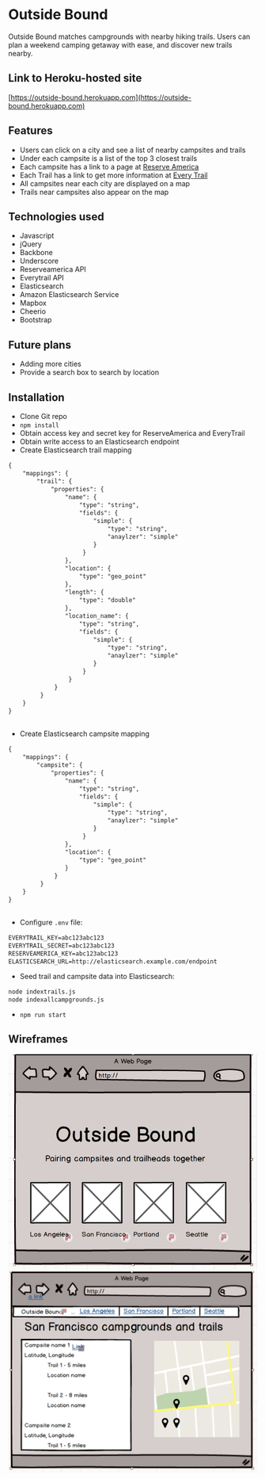 # Outside Bound

Outside Bound matches campgrounds with nearby hiking trails. Users can plan a weekend camping getaway with ease, and discover new trails nearby.

## Link to Heroku-hosted site
[https://outside-bound.herokuapp.com](https://outside-bound.herokuapp.com)

## Features
* Users can click on a city and see a list of nearby campsites and trails
* Under each campsite is a list of the top 3 closest trails
* Each campsite has a link to a page at [Reserve America](http://reserveamerica.com)
* Each Trail has a link to get more information at [Every Trail](http://everytrail.com)
* All campsites near each city are displayed on a map
* Trails near campsites also appear on the map

## Technologies used

* Javascript
* jQuery
* Backbone
* Underscore
* Reserveamerica API
* Everytrail API
* Elasticsearch
* Amazon Elasticsearch Service
* Mapbox
* Cheerio
* Bootstrap

## Future plans
* Adding more cities
* Provide a search box to search by location

## Installation
* Clone Git repo
* `npm install`
* Obtain access key and secret key for ReserveAmerica and EveryTrail
* Obtain write access to an Elasticsearch endpoint
* Create Elasticsearch trail mapping

```
{
	"mappings": {
    	"trail": {
        	"properties": {
            	"name": {
                	"type": "string",
                    "fields": {
                    	"simple": {
                        	"type": "string",
                    		"anaylzer": "simple"
                        }
                     }
                },
            	"location": {
                	"type": "geo_point"
                },
                "length": {
                	"type": "double"
                },
            	"location_name": {
                	"type": "string",
                    "fields": {
                    	"simple": {
                        	"type": "string",
                    		"anaylzer": "simple"
                        }
                     }   
                 }
             }
         }
    }
}
                    
```
* Create Elasticsearch campsite mapping

```
{
	"mappings": {
    	"campsite": {
        	"properties": {
            	"name": {
                	"type": "string",
                    "fields": {
                    	"simple": {
                        	"type": "string",
                    		"anaylzer": "simple"
                        }
                     }
                },
            	"location": {
                	"type": "geo_point"
                }
             }
         }
    }
}
    
```
* Configure `.env` file:

``` 
EVERYTRAIL_KEY=abc123abc123
EVERYTRAIL_SECRET=abc123abc123
RESERVEAMERICA_KEY=abc123abc123
ELASTICSEARCH_URL=http://elasticsearch.example.com/endpoint
```

* Seed trail and campsite data into Elasticsearch:

```
node indextrails.js
node indexallcampgrounds.js
```

* `npm run start`

## Wireframes
![](public/images/wireframe1.png)
![](public/images/wireframe2.png)
